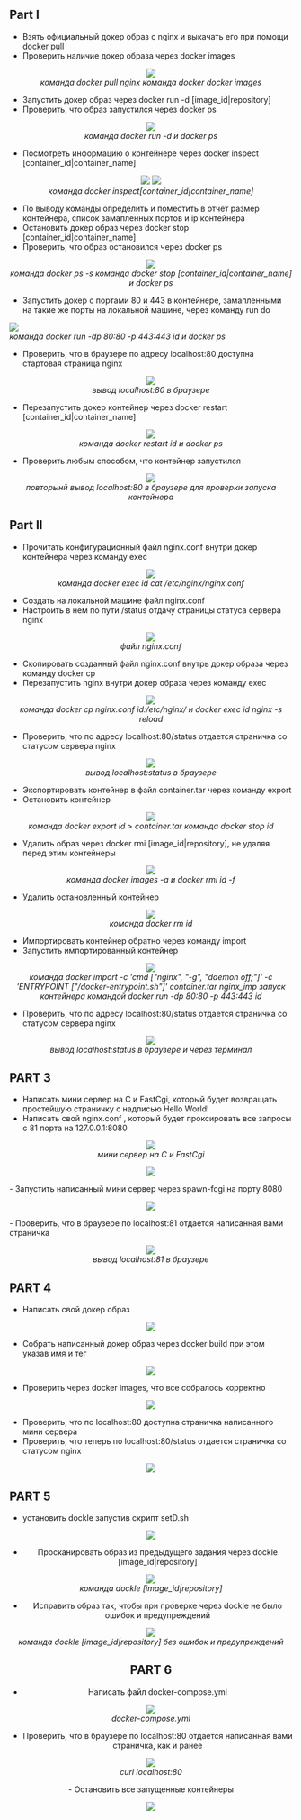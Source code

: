 ## Part I

- Взять официальный докер образ с nginx и выкачать его при помощи docker pull
- Проверить наличие докер образа через docker images
<div align="center">

![](images/1.1.png)
<br>
<i>команда docker pull nginx</i>
<i>команда docker docker images</i>

</div>

- Запустить докер образ через docker run -d [image_id|repository]
- Проверить, что образ запустился через docker ps

<div align="center">

![](images/1.2.png)
<br>
<i>команда docker run -d и docker ps</i>

</div>

- Посмотреть информацию о контейнере через docker inspect [container_id|container_name]

<div align="center">

![](images/1.3.png)
![](images/1.3-4.png)
<br>
<i>команда docker inspect[container_id|container_name]</i>

</div>

- По выводу команды определить и поместить в отчёт размер контейнера, список замапленных портов и ip контейнера
- Остановить докер образ через docker stop [container_id|container_name]
- Проверить, что образ остановился через docker ps
<div align="center">

![](images/1.5.png)
<br>
<i>команда docker ps -s</i>
<i>команда docker stop  [container_id|container_name] и docker ps</i>
</div>

- Запустить докер с портами 80 и 443 в контейнере, замапленными на такие же порты на локальной машине, через команду run
do<div align="center">

![](images/1.6.png)
<br>
<i>команда docker run -dp 80:80 -p 443:443  id и docker ps</i>

</div>

- Проверить, что в браузере по адресу localhost:80 доступна стартовая страница nginx

<div align="center">

![](images/1.7.png)
<br>
<i>вывод localhost:80 в браузере</i>

</div>

- Перезапустить докер контейнер через docker restart [container_id|container_name]

<div align="center">

![](images/1.8.png)
<br>
<i>команда docker restart id и docker ps</i>

</div>

- Проверить любым способом, что контейнер запустился

<div align="center">

![](images/1.9.png)
<br>
<i>повторынй вывод localhost:80 в браузере для проверки запуска контейнера</i>

</div>

## Part II

- Прочитать конфигурационный файл nginx.conf внутри докер контейнера через команду exec

<div align="center">

![](images/2.1.png)
<br>
<i>команда docker exec id cat /etc/nginx/nginx.conf</i>

</div>

- Создать на локальной машине файл nginx.conf
- Настроить в нем по пути /status отдачу страницы статуса сервера nginx

<div align="center">

![](images/2.2.png)
<br>
<i>файл nginx.conf</i>

</div>

- Скопировать созданный файл nginx.conf внутрь докер образа через команду docker cp
- Перезапустить nginx внутри докер образа через команду exec

<div align="center">

![](images/2.3.png)
<br>
<i>команда docker cp nginx.conf id:/etc/nginx/ и docker exec id nginx -s reload</i>

</div>

- Проверить, что по адресу localhost:80/status отдается страничка со статусом сервера nginx

<div align="center">

![](images/2.4.png)
<br>
<i>вывод localhost:status в браузере</i>

</div>

- Экспортировать контейнер в файл container.tar через команду export
- Остановить контейнер
<div align="center">

![](images/2.5.png)
<br>
<i>команда docker export id > container.tar</i>
<i>команда docker stop id</i>
</div>

- Удалить образ через docker rmi [image_id|repository], не удаляя перед этим контейнеры

<div align="center">

![](images/2.6.png)
<br>
<i>команда docker images -a и docker rmi  id -f</i>

</div>

- Удалить остановленный контейнер

<div align="center">

![](images/2.7.png)
<br>
<i>команда docker rm id</i>

</div>

- Импортировать контейнер обратно через команду import
- Запустить импортированный контейнер
<div align="center">

![](images/2.8.png)
<br>
<i>команда docker import -c 'cmd ["nginx", "-g", "daemon off;"]' -c 'ENTRYPOINT ["/docker-entrypoint.sh"]' container.tar nginx_imp </i>
<i>запуск контейнера командой docker run -dp 80:80 -p 443:443 id</i>

</div>

- Проверить, что по адресу localhost:80/status отдается страничка со статусом сервера nginx 

<div align="center">

![](images/2.9.png)
<br>
<i>вывод localhost:status в браузере и через терминал</i>
</div>

## PART 3

- Написать мини сервер на C и FastCgi, который будет возвращать простейшую страничку с надписью Hello World!
- Написать свой nginx.conf , который будет проксировать все запросы с 81 порта на 127.0.0.1:8080
<div align="center">

![](images/3.1.png)
<br>
<i>мини сервер на C и FastCgi</i>
</div>
<div align="center">

![](images/3.2.png)
<br>
</div>
- Запустить написанный мини сервер через spawn-fcgi на порту 8080
<div align="center">

![](images/3.3.png)
<br>
</div>
- Проверить, что в браузере по localhost:81 отдается написанная вами страничка

<div align="center">

![](images/3.4.png)
<br>
<i>вывод localhost:81 в браузере</i>

</div>

## PART 4

- Написать свой докер образ

<div align="center">

![](images/4.1.png)
<br>
</div>

- Собрать написанный докер образ через docker build при этом указав имя и тег

<div align="center">

![](images/4.2.png)
<br>

</div>

- Проверить через docker images, что все собралось корректно

<div align="center">

![](images/4.3.png)
<br>
</div>

- Проверить, что по localhost:80 доступна страничка написанного мини сервера
- Проверить, что теперь по localhost:80/status отдается страничка со статусом nginx

<div align="center">

![](images/4.4.png)
<br>
</div>

## PART 5

- установить dockle запустив скрипт setD.sh

<div align="center">

![](images/5.1.png)
<br>

- Просканировать образ из предыдущего задания через dockle [image_id|repository]

<div align="center">

![](images/5.2.png)
<br>
<i>команда dockle [image_id|repository]</i>

</div>

- Исправить образ так, чтобы при проверке через dockle не было ошибок и предупреждений

<div align="center">

![](images/5.3.png)
<br>
<i>команда dockle [image_id|repository] без ошибок и предупреждений</i>

</div>

## PART 6

- Написать файл docker-compose.yml
<div align="center">

![](images/6.1.png)
<br>
<i>docker-compose.yml</i>

</div>

- Проверить, что в браузере по localhost:80 отдается написанная вами страничка, как и ранее
<div align="center">

![](images/6.2.png)
<br>
<i>curl localhost:80</i>

</div>
- Остановить все запущенные контейнеры
<div align="center">

![](images/6.3.png)
<br>
